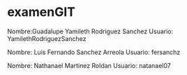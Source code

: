 # examenGIT
Nombre:Guadalupe Yamileth Rodriguez Sanchez
Usuario: YamilethRodriguezSanchez

Nombre: Luis Fernando Sanchez Arreola
Usuario: fersanchz

Nombre: Nathanael Martinez Roldan
Usuario: natanael07


